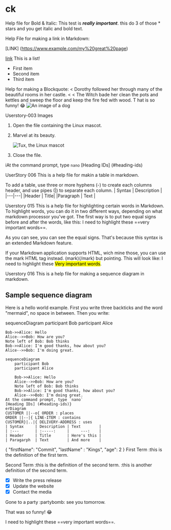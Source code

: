 # ck
Help file for Bold & Italic:
This test is ***really important***. this do 3 of those * stars and you get italic and bold text.

Help File for making a link in Markdown:

[LINK]
(https://www.example.com/my%20great%20page)

<a href="https://www.example.com/my great page">link</a>
This is a list!
- First item
- Second item
- Third item

Help for making a Blockquote:
< Dorothy followed her through many of the beautiful rooms in her castle.
<
< The Witch bade her clean the pots and kettles and sweep the floor and keep the fire fed with wood.
T
hat is so funny! :joy:
![An image of a dog](https://i.sstatic.net/Id207.png)


Userstory-003
Images
1. Open the file containing the Linux mascot.
2. Marvel at its beauty.

    ![Tux, the Linux mascot](/assets/images/tux.png)

3. Close the file.

iAt the command prompt, type `nano`
[Heading IDs] (#heading-ids)

UserStory 006
This is a help file for makin a table in markdown.

To add a table, use three or more hyphens (-) to create each columns header, and use pipes (|) to separate each column.
| Syntax | Description |
|---|---|
|Header | Title|
|Paragraph | Text |

Userstory 015
This is a help file for highlighting certain words in Markdown.
To highlight words, you can do it in two different ways, depending on what markdown processor you've got.
The first way is to put two equal signs before and after the words, like this:
I need to highlight these ==very important words==.

As you can see, you can see the equal signs. That's because this syntax is an extended Markdown feature.

If your Markdown application supports HTML, wich mine those, you can use the mark HTML tag instead. (mark)(/mark) but pointing.
This will look like:
I need to highlight these <mark>Very important words</mark>.

Userstory 016
This is a help file for making a sequence diagram in markdown.

## Sample sequence diagram
Here is a hello world example.
First you write three backticks and the word "mermaid", no space in between.
Then you write:

sequenceDiagram
    participant Bob
    participant Alice

    Bob->>Alice: Hello
    Alice-->>Bob: How are you?
    Note left of Bob: Bob thinks
    Bob->>Alice: I'm good thanks, how about you?
    Alice-->>Bob: I'm doing great.

```mermaid
sequenceDiagram
    participant Bob
    participant Alice

    Bob->>Alice: Hello
    Alice-->>Bob: How are you?
    Note left of Bob: Bob thinks
    Bob->>Alice: I'm good thanks, how about you?
    Alice-->>Bob: I'm doing great.
At the command prompt, type `nano`
[Heading IDs] (#heading-ids)}
erDiagram
CUSTOMER ||--o{ ORDER : places
ORDER ||--|{ LINE-ITEM : contains
CUSTOMER}|..|{ DELIVERY-ADDRESS : uses
| Syntax     | Description | Text        |
| :---       | :-----:     |     ---:    |
| Header     | Title       | Here's this |
| Paragarph  | Text        | And more    |
```
{
"firstName": "Commit",
"lastName" : "Kings",
"age": 2
}
First Term
:this is the definition of the first term.

Second Term
:this is the definition of the second term.
:this is another definition of the second term.

- [X] Write the press release
- [X] Update the website
- [X] Contact the media

Gone to a party :partybomb: see you tomorrow.

That was so funny! :joy:

I need to highlight these ==very important words==.
